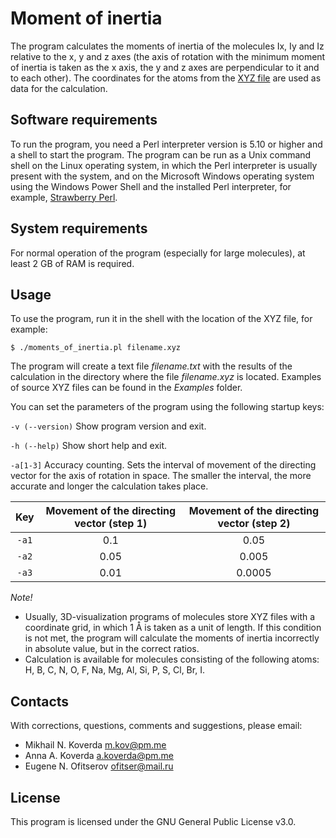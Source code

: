 # Moment of inertia

The program calculates the moments of inertia of the molecules Ix, Iy and Iz relative to the x, y and z axes (the axis of rotation with the minimum moment of inertia is taken as the x axis, the y and z axes are perpendicular to it and to each other). The coordinates for the atoms from the [XYZ file](https://en.wikipedia.org/wiki/XYZ_file_format) are used as data for the calculation.

## Software requirements

To run the program, you need a Perl interpreter version is 5.10 or higher and a shell to start the program. The program can be run as a Unix command shell on the Linux operating system, in which the Perl interpreter is usually present with the system, and on the Microsoft Windows operating system using the Windows Power Shell and the installed Perl interpreter, for example, [Strawberry Perl](http://strawberryperl.com/).

## System requirements

For normal operation of the program (especially for large molecules), at least 2 GB of RAM is required.

## Usage

To use the program, run it in the shell with the location of the XYZ file, for example:

```
$ ./moments_of_inertia.pl filename.xyz
```

The program will create a text file *filename.txt* with the results of the calculation in the directory where the file *filename.xyz* is located. Examples of source XYZ files can be found in the *Examples* folder.

You can set the parameters of the program using the following startup keys:

```-v (--version)``` Show program version and exit.

```-h (--help)``` Show short help and exit.

```-a[1-3]``` Accuracy counting. Sets the interval of movement of the directing vector for the axis of rotation in space. The smaller the interval, the more accurate and longer the calculation takes place.

| Key | Movement of the directing vector (step 1) | Movement of the directing vector (step 2) |
|:----:|:----:|:----------:|
| ````-a1```` | 0.1 | 0.05 |
| ````-a2```` | 0.05 | 0.005 |
| ````-a3```` | 0.01 | 0.0005 |

*Note!*

* Usually, 3D-visualization programs of molecules store XYZ files with a coordinate grid, in which 1 Å is taken as a unit of length. If this condition is not met, the program will calculate the moments of inertia incorrectly in absolute value, but in the correct ratios.
* Calculation is available for molecules consisting of the following atoms: H, B, C, N, O, F, Na, Mg, Al, Si, P, S, Cl, Br, I.

## Contacts

With corrections, questions, comments and suggestions, please email:

* Mikhail N. Koverda m.kov@pm.me
* Anna A. Koverda a.koverda@pm.me
* Eugene N. Ofitserov ofitser@mail.ru

## License

This program is licensed under the GNU General Public License v3.0.